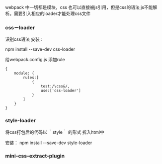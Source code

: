 
webpack 中一切都是模块，css 也可以直接被js引用，但是css的语法 js不能解析。需要引入相应的loader才能处理css文件

### css－loader
识别css语法
安装：

   npm install --save-dev css-loader

给webpack.config.js  添加rule

    {
        module: {
            rules:[
                {
                    test:/\css&/,
                    use:['css-loader']
                }
            ]
        }
    }

### style-loader
将css打包后的代码以 ｀style｀ 的形式 拆入html中

安装：
    npm install --save-dev style-loader

### mini-css-extract-plugin



